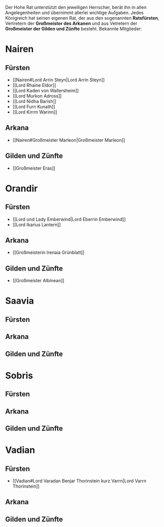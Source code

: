 Der Hohe Rat unterstützt den jeweiligen Herrscher, berät ihn in allen Angelegenheiten und übernimmt allerlei wichtige Aufgaben. Jedes Königreich hat seinen eigenen Rat, der aus den sogenannten **Ratsfürsten**, Vertretern der **Großmeister des Arkanen** und aus Vetretern der **Großmeister der Gilden und Zünfte** besteht.
Bekannte Mitglieder:

# Nairen
## Fürsten
- [[Nairen#Lord Arrin Steyn|Lord Arrin Steyn]]
- [[Lord Rhaine Eldor]]
- [[Lord Kaden von Wallersheim]]
- [[Lord Murkon Adross]]
- [[Lord Nidha Barish]]
- [[Lord Furn Kunath]]
- [[Lord Kirrm Warinn]]

## Arkana
- [[Nairen#Großmeister Marleon|Großmeister Marleon]]

## Gilden und Zünfte
- [[Großmeister Eras]]

# Orandir
## Fürsten
- [[Lord und Lady Emberwind|Lord Eberrin Emberwind]]
- [[Lord Ikarius Lantern]]

## Arkana
- [[Großmeisterin Irenaia Grünblatt]]

## Gilden und Zünfte
- [[Großmeister Albinean]]

# Saavia
## Fürsten

## Arkana

## Gilden und Zünfte

# Sobris
## Fürsten

## Arkana

## Gilden und Zünfte

# Vadian
## Fürsten
- [[Vadian#Lord Varadan Benjar Thorinstein kurz Varrn|Lord Varrn Thorinstein]]

## Arkana

## Gilden und Zünfte